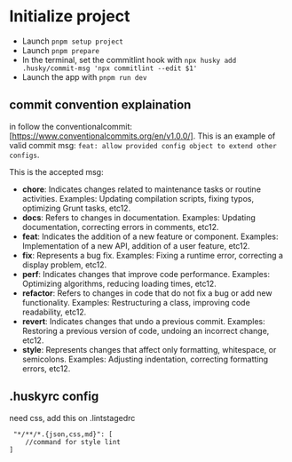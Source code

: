 

# Initialize project

* Launch ```pnpm setup project```
* Launch ```pnpm prepare```
* In the terminal, set the commitlint hook with ```npx husky add .husky/commit-msg 'npx commitlint --edit $1'```
* Launch the app with ```pnpm run dev```

## commit convention explaination
in follow the conventionalcommit:[https://www.conventionalcommits.org/en/v1.0.0/].
This is an example of valid commit msg:
```feat: allow provided config object to extend other configs```.

This is the accepted msg:
* **chore**: Indicates changes related to maintenance tasks or routine activities. Examples: Updating compilation scripts, fixing typos, optimizing Grunt tasks, etc12.
* **docs**: Refers to changes in documentation. Examples: Updating documentation, correcting errors in comments, etc12.
* **feat**: Indicates the addition of a new feature or component. Examples: Implementation of a new API, addition of a user feature, etc12.
* **fix**: Represents a bug fix. Examples: Fixing a runtime error, correcting a display problem, etc12.
* **perf**: Indicates changes that improve code performance. Examples: Optimizing algorithms, reducing loading times, etc12.
* **refactor**: Refers to changes in code that do not fix a bug or add new functionality. Examples: Restructuring a class, improving code readability, etc12.
* **revert**: Indicates changes that undo a previous commit. Examples: Restoring a previous version of code, undoing an incorrect change, etc12.
* **style**: Represents changes that affect only formatting, whitespace, or semicolons. Examples: Adjusting indentation, correcting formatting errors, etc12.

## .huskyrc config
need css, add this on .lintstagedrc
```    
 "*/**/*.{json,css,md}": [
    //command for style lint
]
```